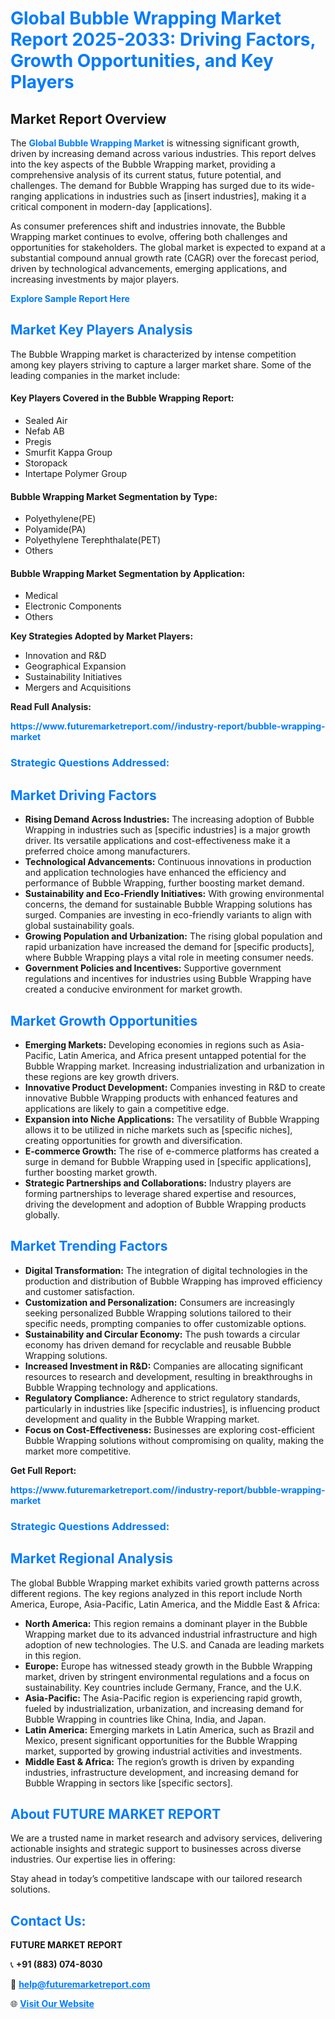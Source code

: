 <h1 style="color: #007BFF;">Global Bubble Wrapping Market Report 2025-2033: Driving Factors, Growth Opportunities, and Key Players</h1>

<section id="overview">
<h2>Market Report Overview</h2>
<p>The <a href="https://www.futuremarketreport.com//industry-report/bubble-wrapping-market" style="color: #007BFF; text-decoration: none;"><strong>Global Bubble Wrapping Market</strong></a> is witnessing significant growth, driven by increasing demand across various industries. This report delves into the key aspects of the Bubble Wrapping market, providing a comprehensive analysis of its current status, future potential, and challenges. The demand for Bubble Wrapping has surged due to its wide-ranging applications in industries such as [insert industries], making it a critical component in modern-day [applications].</p>
<p>As consumer preferences shift and industries innovate, the Bubble Wrapping market continues to evolve, offering both challenges and opportunities for stakeholders. The global market is expected to expand at a substantial compound annual growth rate (CAGR) over the forecast period, driven by technological advancements, emerging applications, and increasing investments by major players.</p>
</section>

<section id="overview">
<p><a href="https://www.futuremarketreport.com//request-sample/reportId=49704" style="color: #007BFF; text-decoration: none;"><strong>Explore Sample Report Here</strong></a></p>
</section>

<section id="key-players">
<h2 style="color: #007BFF;">Market Key Players Analysis</h2>
<p>The Bubble Wrapping market is characterized by intense competition among key players striving to capture a larger market share. Some of the leading companies in the market include:</p>
<h4>Key Players Covered in the Bubble Wrapping Report:</h4>
<ul><li>Sealed Air</li><li>Nefab AB</li><li>Pregis</li><li>Smurfit Kappa Group</li><li>Storopack</li><li>Intertape Polymer Group</li></ul>
<h4>Bubble Wrapping Market Segmentation by Type:</h4>
<ul><li>Polyethylene(PE)</li><li>Polyamide(PA)</li><li>Polyethylene Terephthalate(PET)</li><li>Others</li></ul>

<h4>Bubble Wrapping Market Segmentation by Application:</h4>
<ul><li>Medical</li><li>Electronic Components</li><li>Others</li></ul>
<p><strong>Key Strategies Adopted by Market Players:</strong></p>
<ul>
<li>Innovation and R&D</li>
<li>Geographical Expansion</li>
<li>Sustainability Initiatives</li>
<li>Mergers and Acquisitions</li>
</ul>
</section>

<section>
<p><strong>Read Full Analysis: </strong></p><a href="https://www.futuremarketreport.com//industry-report/bubble-wrapping-market" style="color: #007BFF; text-decoration: none;"><strong>https://www.futuremarketreport.com//industry-report/bubble-wrapping-market</strong></a>
<h3 style="color: #007BFF;">Strategic Questions Addressed:</h3>
</section>

<section id="driving-factors">
<h2 style="color: #007BFF;">Market Driving Factors</h2>
<ul>
<li><strong>Rising Demand Across Industries:</strong> The increasing adoption of Bubble Wrapping in industries such as [specific industries] is a major growth driver. Its versatile applications and cost-effectiveness make it a preferred choice among manufacturers.</li>
<li><strong>Technological Advancements:</strong> Continuous innovations in production and application technologies have enhanced the efficiency and performance of Bubble Wrapping, further boosting market demand.</li>
<li><strong>Sustainability and Eco-Friendly Initiatives:</strong> With growing environmental concerns, the demand for sustainable Bubble Wrapping solutions has surged. Companies are investing in eco-friendly variants to align with global sustainability goals.</li>
<li><strong>Growing Population and Urbanization:</strong> The rising global population and rapid urbanization have increased the demand for [specific products], where Bubble Wrapping plays a vital role in meeting consumer needs.</li>
<li><strong>Government Policies and Incentives:</strong> Supportive government regulations and incentives for industries using Bubble Wrapping have created a conducive environment for market growth.</li>
</ul>
</section>

<section id="growth-opportunities">
<h2 style="color: #007BFF;">Market Growth Opportunities</h2>
<ul>
<li><strong>Emerging Markets:</strong> Developing economies in regions such as Asia-Pacific, Latin America, and Africa present untapped potential for the Bubble Wrapping market. Increasing industrialization and urbanization in these regions are key growth drivers.</li>
<li><strong>Innovative Product Development:</strong> Companies investing in R&D to create innovative Bubble Wrapping products with enhanced features and applications are likely to gain a competitive edge.</li>
<li><strong>Expansion into Niche Applications:</strong> The versatility of Bubble Wrapping allows it to be utilized in niche markets such as [specific niches], creating opportunities for growth and diversification.</li>
<li><strong>E-commerce Growth:</strong> The rise of e-commerce platforms has created a surge in demand for Bubble Wrapping used in [specific applications], further boosting market growth.</li>
<li><strong>Strategic Partnerships and Collaborations:</strong> Industry players are forming partnerships to leverage shared expertise and resources, driving the development and adoption of Bubble Wrapping products globally.</li>
</ul>
</section>

<section id="trending-factors">
<h2 style="color: #007BFF;">Market Trending Factors</h2>
<ul>
<li><strong>Digital Transformation:</strong> The integration of digital technologies in the production and distribution of Bubble Wrapping has improved efficiency and customer satisfaction.</li>
<li><strong>Customization and Personalization:</strong> Consumers are increasingly seeking personalized Bubble Wrapping solutions tailored to their specific needs, prompting companies to offer customizable options.</li>
<li><strong>Sustainability and Circular Economy:</strong> The push towards a circular economy has driven demand for recyclable and reusable Bubble Wrapping solutions.</li>
<li><strong>Increased Investment in R&D:</strong> Companies are allocating significant resources to research and development, resulting in breakthroughs in Bubble Wrapping technology and applications.</li>
<li><strong>Regulatory Compliance:</strong> Adherence to strict regulatory standards, particularly in industries like [specific industries], is influencing product development and quality in the Bubble Wrapping market.</li>
<li><strong>Focus on Cost-Effectiveness:</strong> Businesses are exploring cost-efficient Bubble Wrapping solutions without compromising on quality, making the market more competitive.</li>
</ul>
</section>

<section>
<p><strong>Get Full Report: </strong></p><a href="https://www.futuremarketreport.com//industry-report/bubble-wrapping-market" style="color: #007BFF; text-decoration: none;"><strong>https://www.futuremarketreport.com//industry-report/bubble-wrapping-market</strong></a>
<h3 style="color: #007BFF;">Strategic Questions Addressed:</h3>
</section>


<section id="regional-analysis">
<h2 style="color: #007BFF;">Market Regional Analysis</h2>
<p>The global Bubble Wrapping market exhibits varied growth patterns across different regions. The key regions analyzed in this report include North America, Europe, Asia-Pacific, Latin America, and the Middle East & Africa:</p>
<ul>
<li><strong>North America:</strong> This region remains a dominant player in the Bubble Wrapping market due to its advanced industrial infrastructure and high adoption of new technologies. The U.S. and Canada are leading markets in this region.</li>
<li><strong>Europe:</strong> Europe has witnessed steady growth in the Bubble Wrapping market, driven by stringent environmental regulations and a focus on sustainability. Key countries include Germany, France, and the U.K.</li>
<li><strong>Asia-Pacific:</strong> The Asia-Pacific region is experiencing rapid growth, fueled by industrialization, urbanization, and increasing demand for Bubble Wrapping in countries like China, India, and Japan.</li>
<li><strong>Latin America:</strong> Emerging markets in Latin America, such as Brazil and Mexico, present significant opportunities for the Bubble Wrapping market, supported by growing industrial activities and investments.</li>
<li><strong>Middle East & Africa:</strong> The region’s growth is driven by expanding industries, infrastructure development, and increasing demand for Bubble Wrapping in sectors like [specific sectors].</li>
</ul>
</section>

<footer>
<h2 style="color: #007BFF;">About FUTURE MARKET REPORT</h2>
<p>We are a trusted name in market research and advisory services, delivering actionable insights and strategic support to businesses across diverse industries. Our expertise lies in offering:</p>

<p>Stay ahead in today’s competitive landscape with our tailored research solutions.</p>

<h2 style="color: #007BFF;">Contact Us:</h2>
<p><strong>FUTURE MARKET REPORT</strong></p>
<p>📞 <strong>+91 (883) 074-8030</strong></p>
<p>📧 <strong><a href="mailto:help@futuremarketreport.com" style="color: #007BFF;">help@futuremarketreport.com</a></strong></p>
<p>🌐 <strong><a href="https://www.futuremarketreport.com/" style="color: #007BFF;">Visit Our Website</a></strong></p>
</footer>